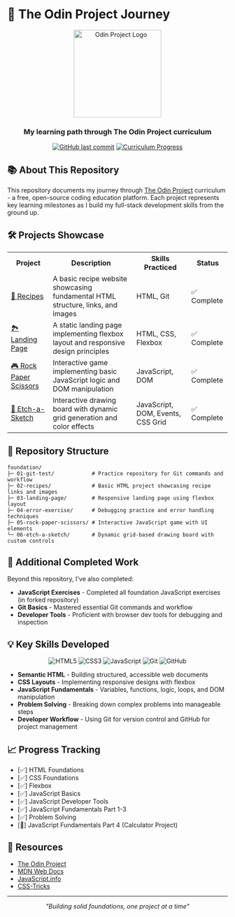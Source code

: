 # 🚀 The Odin Project Journey

<div align="center">
  <img src="https://miro.medium.com/v2/resize:fit:1200/1*chhKo9KEel7n7hi0O_cEPA.png" alt="Odin Project Logo" width="200"/>
  <h3>My learning path through The Odin Project curriculum</h3>
  
  [![GitHub last commit](https://img.shields.io/github/last-commit/rffkive/odin-project-practice?style=for-the-badge)](https://github.com/rffkive/odin-project-practice/commits/main)
  [![Curriculum Progress](https://img.shields.io/badge/Progress-Foundations-orange?style=for-the-badge)](https://www.theodinproject.com/)
</div>

## 📚 About This Repository

This repository documents my journey through [The Odin Project](https://www.theodinproject.com/) curriculum - a free, open-source coding education platform. Each project represents key learning milestones as I build my full-stack development skills from the ground up.

## 🛠️ Projects Showcase

<table>
  <tr>
    <th>Project</th>
    <th>Description</th>
    <th>Skills Practiced</th>
    <th>Status</th>
  </tr>
  <tr>
    <td><a href="./foundation/02-recipes">📝 Recipes</a></td>
    <td>A basic recipe website showcasing fundamental HTML structure, links, and images</td>
    <td>HTML, Git</td>
    <td>✅ Complete</td>
  </tr>
  <tr>
    <td><a href="./foundation/03-landing-page">🏞️ Landing Page</a></td>
    <td>A static landing page implementing flexbox layout and responsive design principles</td>
    <td>HTML, CSS, Flexbox</td>
    <td>✅ Complete</td>
  </tr>
  <tr>
    <td><a href="./foundation/05-rock-paper-scissors">🎮 Rock Paper Scissors</a></td>
    <td>Interactive game implementing basic JavaScript logic and DOM manipulation</td>
    <td>JavaScript, DOM</td>
    <td>✅ Complete</td>
  </tr>
  <tr>
    <td><a href="./foundation/06-etch-a-sketch">🎨 Etch-a-Sketch</a></td>
    <td>Interactive drawing board with dynamic grid generation and color effects</td>
    <td>JavaScript, DOM, Events, CSS Grid</td>
    <td>✅ Complete</td>
  </tr>
</table>

## 📂 Repository Structure

```
foundation/
├─ 01-git-test/            # Practice repository for Git commands and workflow
├─ 02-recipes/             # Basic HTML project showcasing recipe links and images
├─ 03-landing-page/        # Responsive landing page using flexbox layout
├─ 04-error-exercise/      # Debugging practice and error handling techniques
├─ 05-rock-paper-scissors/ # Interactive JavaScript game with UI elements
└─ 06-etch-a-sketch/       # Dynamic grid-based drawing board with custom controls
```

## 🧩 Additional Completed Work

Beyond this repository, I've also completed:

- **JavaScript Exercises** - Completed all foundation JavaScript exercises (in forked repository)
- **Git Basics** - Mastered essential Git commands and workflow
- **Developer Tools** - Proficient with browser dev tools for debugging and inspection

## 💡 Key Skills Developed

<div align="center">
  <img src="https://img.shields.io/badge/HTML5-E34F26?style=for-the-badge&logo=html5&logoColor=white" alt="HTML5"/>
  <img src="https://img.shields.io/badge/CSS3-1572B6?style=for-the-badge&logo=css3&logoColor=white" alt="CSS3"/>
  <img src="https://img.shields.io/badge/JavaScript-F7DF1E?style=for-the-badge&logo=javascript&logoColor=black" alt="JavaScript"/>
  <img src="https://img.shields.io/badge/Git-F05032?style=for-the-badge&logo=git&logoColor=white" alt="Git"/>
  <img src="https://img.shields.io/badge/GitHub-181717?style=for-the-badge&logo=github&logoColor=white" alt="GitHub"/>
</div>

- **Semantic HTML** - Building structured, accessible web documents
- **CSS Layouts** - Implementing responsive designs with flexbox
- **JavaScript Fundamentals** - Variables, functions, logic, loops, and DOM manipulation
- **Problem Solving** - Breaking down complex problems into manageable steps
- **Developer Workflow** - Using Git for version control and GitHub for project management


## 📈 Progress Tracking

- [✅] HTML Foundations
- [✅] CSS Foundations
- [✅] Flexbox
- [✅] JavaScript Basics
- [✅] JavaScript Developer Tools
- [✅] JavaScript Fundamentals Part 1-3
- [✅] Problem Solving
- [🔄] JavaScript Fundamentals Part 4 (Calculator Project)

## 🔗 Resources

- [The Odin Project](https://www.theodinproject.com/)
- [MDN Web Docs](https://developer.mozilla.org/)
- [JavaScript.info](https://javascript.info/)
- [CSS-Tricks](https://css-tricks.com/)

---

<div align="center">
  <i>"Building solid foundations, one project at a time"</i>
</div>
